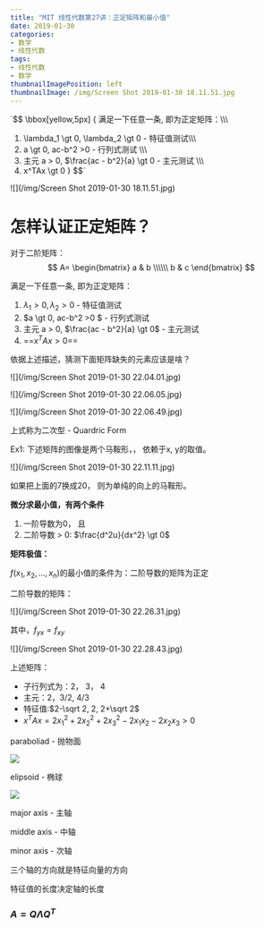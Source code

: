 ```yaml
---
title: "MIT 线性代数第27讲：正定矩阵和最小值"
date: 2019-01-30
categories:
- 数学
- 线性代数
tags:
- 线性代数
- 数学
thumbnailImagePosition: left
thumbnailImage: /img/Screen Shot 2019-01-30 18.11.51.jpg
---
```


`$$ \bbox[yellow,5px]
{
满足一下任意一条, 即为正定矩阵：\\\\\\
1. \lambda_1 \gt 0, \lambda_2 \gt 0 - 特征值测试\\\\\\
2. a \gt 0, ac-b^2 >0  - 行列式测试 \\\\\\
3. 主元 a > 0, $\frac{ac - b^2}{a} \gt 0 - 主元测试 \\\\\\
4. x^TAx \gt 0
}
$$`
<!--more-->

![](/img/Screen Shot 2019-01-30 18.11.51.jpg)

# 怎样认证正定矩阵？

对于二阶矩阵：
$$
A=
\begin{bmatrix}
a & b \\\\\\
b & c
\end{bmatrix}
$$


满足一下任意一条, 即为正定矩阵：

1. $\lambda_1 \gt 0, \lambda_2 \gt 0$ - 特征值测试
2. $a \gt 0, ac-b^2 >0 $ - 行列式测试
3. 主元 a > 0, $\frac{ac - b^2}{a} \gt 0$ - 主元测试
4. ==$x^TAx \gt 0​$==

依据上述描述，猜测下面矩阵缺失的元素应该是啥？

![](/img/Screen Shot 2019-01-30 22.04.01.jpg)

![](/img/Screen Shot 2019-01-30 22.06.05.jpg)

![](/img/Screen Shot 2019-01-30 22.06.49.jpg)

上式称为二次型 - Quardric Form



Ex1: 下述矩阵的图像是两个马鞍形，， 依赖于x, y的取值。

![](/img/Screen Shot 2019-01-30 22.11.11.jpg)

如果把上面的7换成20， 则为单纯的向上的马鞍形。



**微分求最小值，有两个条件**

1. 一阶导数为0， 且
2. 二阶导数 > 0: $\frac{d^2u}{dx^2} \gt 0$



**矩阵极值：**

$f(x_1, x_2, ...,x_n)$的最小值的条件为：二阶导数的矩阵为正定 

二阶导数的矩阵：

![](/img/Screen Shot 2019-01-30 22.26.31.jpg)

其中，$f_{yx} = f_{xy}$

![](/img/Screen Shot 2019-01-30 22.28.43.jpg)

上述矩阵：

- 子行列式为：2， 3， 4
- 主元：2，3/2, 4/3
- 特征值:$2-\sqrt 2, 2, 2+\sqrt 2$
- $x^TAx = 2x_1^2 + 2x_2^2 + 2x_3^2 -2x_1 x_2 - 2x_2x_3 \gt 0$



paraboliad - 抛物面

![](/img/抛物面.png)

elipsoid - 椭球

![](/img/elipsoid.jpeg)

major axis - 主轴

middle axis - 中轴

minor axis - 次轴

三个轴的方向就是特征向量的方向

特征值的长度决定轴的长度

### $A = Q\Lambda Q^T$

